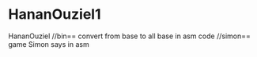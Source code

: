 # HananOuziel1
HananOuziel
//bin== convert from base to all base in asm code
//simon== game Simon says in asm
